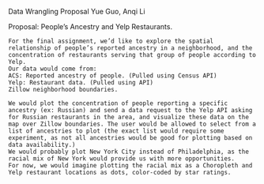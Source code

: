 Data Wrangling Proposal
Yue Guo, Anqi Li

Proposal: People’s Ancestry and Yelp Restaurants.

	For the final assignment, we’d like to explore the spatial relationship of people’s reported ancestry in a neighborhood, and the concentration of restaurants serving that group of people according to Yelp.
	Our data would come from:
	ACS: Reported ancestry of people. (Pulled using Census API)
	Yelp: Restaurant data. (Pulled using API)
	Zillow neighborhood boundaries.

	We would plot the concentration of people reporting a specific ancestry (ex: Russian) and send a data request to the Yelp API asking for Russian restaurants in the area, and visualize these data on the map over Zillow boundaries. The user would be allowed to select from a list of ancestries to plot (the exact list would require some experiment, as not all ancestries would be good for plotting based on data availability.)
	We would probably plot New York City instead of Philadelphia, as the racial mix of New York would provide us with more opportunities.
	For now, we would imagine plotting the racial mix as a Choropleth and Yelp restaurant locations as dots, color-coded by star ratings.

